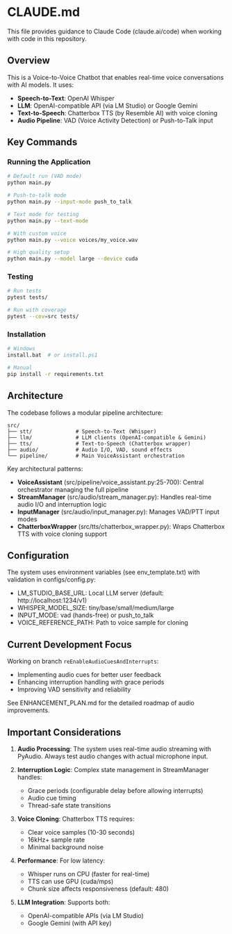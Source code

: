 # CLAUDE.md

This file provides guidance to Claude Code (claude.ai/code) when working with code in this repository.

## Overview

This is a Voice-to-Voice Chatbot that enables real-time voice conversations with AI models. It uses:
- **Speech-to-Text**: OpenAI Whisper 
- **LLM**: OpenAI-compatible API (via LM Studio) or Google Gemini
- **Text-to-Speech**: Chatterbox TTS (by Resemble AI) with voice cloning
- **Audio Pipeline**: VAD (Voice Activity Detection) or Push-to-Talk input

## Key Commands

### Running the Application
```bash
# Default run (VAD mode)
python main.py

# Push-to-talk mode  
python main.py --input-mode push_to_talk

# Text mode for testing
python main.py --text-mode

# With custom voice
python main.py --voice voices/my_voice.wav

# High quality setup
python main.py --model large --device cuda
```

### Testing
```bash
# Run tests
pytest tests/

# Run with coverage
pytest --cov=src tests/
```

### Installation
```bash
# Windows
install.bat  # or install.ps1

# Manual
pip install -r requirements.txt
```

## Architecture

The codebase follows a modular pipeline architecture:

```
src/
├── stt/              # Speech-to-Text (Whisper)
├── llm/              # LLM clients (OpenAI-compatible & Gemini)
├── tts/              # Text-to-Speech (Chatterbox wrapper)
├── audio/            # Audio I/O, VAD, sound effects
└── pipeline/         # Main VoiceAssistant orchestration
```

Key architectural patterns:
- **VoiceAssistant** (src/pipeline/voice_assistant.py:25-700): Central orchestrator managing the full pipeline
- **StreamManager** (src/audio/stream_manager.py): Handles real-time audio I/O and interruption logic
- **InputManager** (src/audio/input_manager.py): Manages VAD/PTT input modes
- **ChatterboxWrapper** (src/tts/chatterbox_wrapper.py): Wraps Chatterbox TTS with voice cloning support

## Configuration

The system uses environment variables (see env_template.txt) with validation in configs/config.py:
- LM_STUDIO_BASE_URL: Local LLM server (default: http://localhost:1234/v1)
- WHISPER_MODEL_SIZE: tiny/base/small/medium/large
- INPUT_MODE: vad (hands-free) or push_to_talk
- VOICE_REFERENCE_PATH: Path to voice sample for cloning

## Current Development Focus

Working on branch `reEnableAudioCuesAndInterrupts`:
- Implementing audio cues for better user feedback
- Enhancing interruption handling with grace periods
- Improving VAD sensitivity and reliability

See ENHANCEMENT_PLAN.md for the detailed roadmap of audio improvements.

## Important Considerations

1. **Audio Processing**: The system uses real-time audio streaming with PyAudio. Always test audio changes with actual microphone input.

2. **Interruption Logic**: Complex state management in StreamManager handles:
   - Grace periods (configurable delay before allowing interrupts)
   - Audio cue timing
   - Thread-safe state transitions

3. **Voice Cloning**: Chatterbox TTS requires:
   - Clear voice samples (10-30 seconds)
   - 16kHz+ sample rate
   - Minimal background noise

4. **Performance**: For low latency:
   - Whisper runs on CPU (faster for real-time)
   - TTS can use GPU (cuda/mps) 
   - Chunk size affects responsiveness (default: 480)

5. **LLM Integration**: Supports both:
   - OpenAI-compatible APIs (via LM Studio)
   - Google Gemini (with API key)